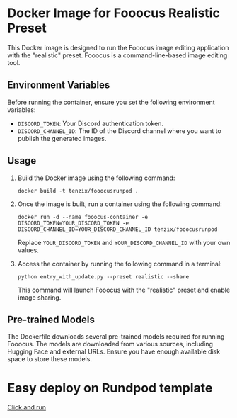 # Docker Image for Fooocus Realistic Preset

This Docker image is designed to run the Fooocus image editing application with the "realistic" preset. Fooocus is a command-line-based image editing tool.

## Environment Variables

Before running the container, ensure you set the following environment variables:

- `DISCORD_TOKEN`: Your Discord authentication token.
- `DISCORD_CHANNEL_ID`: The ID of the Discord channel where you want to publish the generated images.

## Usage

1. Build the Docker image using the following command:

   ```
   docker build -t tenzix/fooocusrunpod .
   ```

2. Once the image is built, run a container using the following command:

   ```
   docker run -d --name fooocus-container -e DISCORD_TOKEN=YOUR_DISCORD_TOKEN -e DISCORD_CHANNEL_ID=YOUR_DISCORD_CHANNEL_ID tenzix/fooocusrunpod
   ```

   Replace `YOUR_DISCORD_TOKEN` and `YOUR_DISCORD_CHANNEL_ID` with your own values.

3. Access the container by running the following command in a terminal:

   ```
   python entry_with_update.py --preset realistic --share
   ```

   This command will launch Fooocus with the "realistic" preset and enable image sharing.

## Pre-trained Models

The Dockerfile downloads several pre-trained models required for running Fooocus. The models are downloaded from various sources, including Hugging Face and external URLs. Ensure you have enough available disk space to store these models.

# Easy deploy on Rundpod template 
[Click and run
]([url](https://runpod.io?ref=19ex0x7p)https://runpod.io?ref=19ex0x7p)
